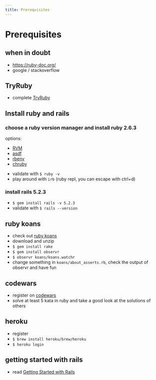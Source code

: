 ```yaml
---
title: Prerequisites
---
```


# Prerequisites

## when in doubt
* https://ruby-doc.org/
* google / stackoverflow

## TryRuby
* complete [TryRuby](https://ruby.github.io/TryRuby)

## Install ruby and rails
### choose a ruby version manager and install ruby 2.6.3
  options:
  - [RVM](https://rvm.io/)
  - [asdf](https://github.com/asdf-vm/asdf)
  - [rbenv](https://github.com/rbenv/rbenv)
  - [chruby](https://github.com/postmodern/chruby)

  * validate with `$ ruby -v`
  * play around with `irb` (ruby repl, you can escape with ctrl+d)

### install rails 5.2.3
  * `$ gem install rails -v 5.2.3`
  * validate with `$ rails --version`

## ruby koans
  * check out [ruby koans](http://rubykoans.com/)
  * download and unzip
  * `$ gem install rake`
  * `$ gem install observr`
  * `$ observr koans/koans.watchr`
  * change something in `koans/about_asserts.rb`, check the output of observr and have fun

## codewars
  * register on [codewars](https://www.codewars.com)
  * solve at least 5 kata in ruby and take a good look at the solutions of others

## heroku
  * register
  * `$ brew install heroku/brew/heroku`
  * `$ heroku login`

## getting started with rails
  * read [Getting Started with Rails](https://guides.rubyonrails.org/getting_started.html)
